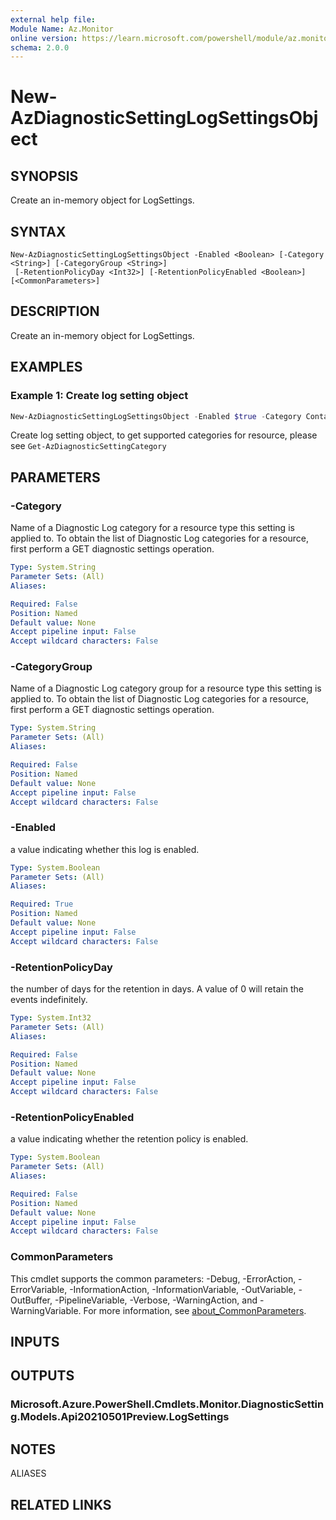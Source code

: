 ```yaml
---
external help file:
Module Name: Az.Monitor
online version: https://learn.microsoft.com/powershell/module/az.monitor/new-azdiagnosticsettinglogsettingsobject
schema: 2.0.0
---
```


# New-AzDiagnosticSettingLogSettingsObject

## SYNOPSIS
Create an in-memory object for LogSettings.

## SYNTAX

```
New-AzDiagnosticSettingLogSettingsObject -Enabled <Boolean> [-Category <String>] [-CategoryGroup <String>]
 [-RetentionPolicyDay <Int32>] [-RetentionPolicyEnabled <Boolean>] [<CommonParameters>]
```

## DESCRIPTION
Create an in-memory object for LogSettings.

## EXAMPLES

### Example 1: Create log setting object
```powershell
New-AzDiagnosticSettingLogSettingsObject -Enabled $true -Category ContainerEventLogs -RetentionPolicyDay 7 -RetentionPolicyEnabled $true
```

Create log setting object, to get supported categories for resource, please see `Get-AzDiagnosticSettingCategory`

## PARAMETERS

### -Category
Name of a Diagnostic Log category for a resource type this setting is applied to.
To obtain the list of Diagnostic Log categories for a resource, first perform a GET diagnostic settings operation.

```yaml
Type: System.String
Parameter Sets: (All)
Aliases:

Required: False
Position: Named
Default value: None
Accept pipeline input: False
Accept wildcard characters: False
```

### -CategoryGroup
Name of a Diagnostic Log category group for a resource type this setting is applied to.
To obtain the list of Diagnostic Log categories for a resource, first perform a GET diagnostic settings operation.

```yaml
Type: System.String
Parameter Sets: (All)
Aliases:

Required: False
Position: Named
Default value: None
Accept pipeline input: False
Accept wildcard characters: False
```

### -Enabled
a value indicating whether this log is enabled.

```yaml
Type: System.Boolean
Parameter Sets: (All)
Aliases:

Required: True
Position: Named
Default value: None
Accept pipeline input: False
Accept wildcard characters: False
```

### -RetentionPolicyDay
the number of days for the retention in days.
A value of 0 will retain the events indefinitely.

```yaml
Type: System.Int32
Parameter Sets: (All)
Aliases:

Required: False
Position: Named
Default value: None
Accept pipeline input: False
Accept wildcard characters: False
```

### -RetentionPolicyEnabled
a value indicating whether the retention policy is enabled.

```yaml
Type: System.Boolean
Parameter Sets: (All)
Aliases:

Required: False
Position: Named
Default value: None
Accept pipeline input: False
Accept wildcard characters: False
```

### CommonParameters
This cmdlet supports the common parameters: -Debug, -ErrorAction, -ErrorVariable, -InformationAction, -InformationVariable, -OutVariable, -OutBuffer, -PipelineVariable, -Verbose, -WarningAction, and -WarningVariable. For more information, see [about_CommonParameters](http://go.microsoft.com/fwlink/?LinkID=113216).

## INPUTS

## OUTPUTS

### Microsoft.Azure.PowerShell.Cmdlets.Monitor.DiagnosticSetting.Models.Api20210501Preview.LogSettings

## NOTES

ALIASES

## RELATED LINKS

